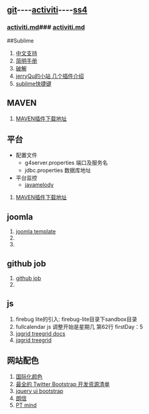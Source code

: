 ## [git](git.md)----[activiti](activiti.md)----[ss4](ss4.md)

### 
### 
### [activiti.md](activiti.md)### [activiti.md](activiti.md)



##Sublime
1. [中文支持](http://www.fuzhaopeng.com/2012/sublime-text-2-with-gb2312-gbk-support/)
2. [简明手册](http://lucifr.com/139225/sublime-text-2-tricks-and-tips/)
3. [破解](http://www.hphq.net/Marketing/Designs/7.html)
4. [jerryQu的小站 几个插件介绍](http://www.imququ.com/post/i_love_sublime-text-2.html)
5. [sublime快捷键](http://www.cnblogs.com/rollenholt/archive/2012/07/30/2616089.html)

   
   

## MAVEN
1. [MAVEN插件下载地址](http://repo1.maven.org/maven2/org/apache/maven/plugins/maven-surefire-plugin/2.7.1/)

## 平台
* 配置文件
  * g4server.properties   	端口及服务名
  * jdbc.properties			数据库地址
* 平台监控
  * [javamelody](http://my.oschina.net/noahxiao/blog/75463?p=2#comments)

1. [MAVEN插件下载地址](http://repo1.maven.org/maven2/org/apache/maven/plugins/maven-surefire-plugin/2.7.1/)

## joomla
1. [joomla template](http://sydney.joomladay.org.au/images/presos/how_to_build_a_template.pdf)
2. 
3. 

## github job
1. [github job](https://jobs.github.com/positions)
2. 

## js
1. firebug lite的引入: firebug-lite目录下sandbox目录
2. fullcalendar js 调整开始是星期几 第62行 firstDay：5 
3. [jqgrid treegrid docs](http://www.trirand.com/jqgridwiki/doku.php?id=wiki:treegrid)
4. [jqgrid treegrid](http://www.trirand.com/blog/?page_id=393/treegrid/version-4-0-0-onexpand-event/)

## 网站配色
1. [国际化颜色](http://www.sj33.cn/digital/wysj/200603/7775.html)
2. [最全的 Twitter Bootstrap 开发资源清单](http://www.oschina.net/news/35251/twitter-bootstrap-resources)
3. [jquery ui bootstrap](http://addyosmani.com/blog/jquery-ui-bootstrap-0-2-released/)
4. [朗信](http://www.lansunmedia.com/index.php)
5. [PT mind](http://ptmind.com/index.html)
